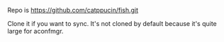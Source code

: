 Repo is https://github.com/catppucin/fish.git

Clone it if you want to sync.
It's not cloned by default because it's quite large for aconfmgr.